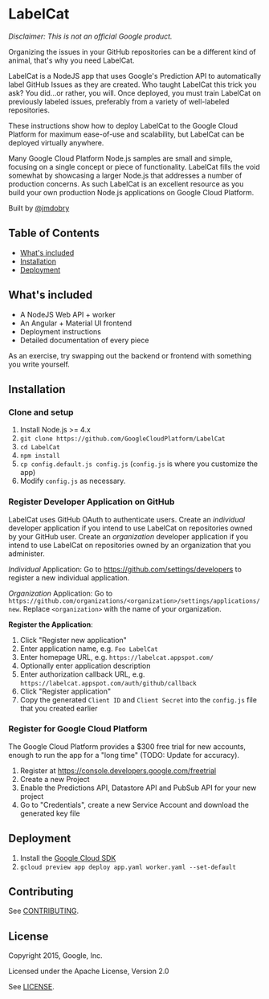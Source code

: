 # LabelCat

_Disclaimer: This is not an official Google product._

Organizing the issues in your GitHub repositories can be a different kind of
animal, that's why you need LabelCat.

LabelCat is a NodeJS app that uses Google's Prediction API to automatically
label GitHub Issues as they are created. Who taught LabelCat this trick you
ask? You did...or rather, you will. Once deployed, you must train LabelCat on
previously labeled issues, preferably from a variety of well-labeled
repositories.

These instructions show how to deploy LabelCat to the Google Cloud Platform for
maximum ease-of-use and scalability, but LabelCat can be deployed virtually
anywhere.

Many Google Cloud Platform Node.js samples are small and simple, focusing on a
single concept or piece of functionality. LabelCat fills the void somewhat by
showcasing a larger Node.js that addresses a number of production concerns. As
such LabelCat is an excellent resource as you build your own production Node.js
applications on Google Cloud Platform.

Built by [@jmdobry][1]

## Table of Contents

- [What's included](#whats-included)
- [Installation](#installation)
- [Deployment](#deployment)

## What's included

- A NodeJS Web API + worker
- An Angular + Material UI frontend
- Deployment instructions
- Detailed documentation of every piece

As an exercise, try swapping out the backend or frontend with something you
write yourself.

## Installation

### Clone and setup

1. Install Node.js >= 4.x
1. `git clone https://github.com/GoogleCloudPlatform/LabelCat`
1. `cd LabelCat`
1. `npm install`
1. `cp config.default.js config.js` (`config.js` is where you customize the app)
1. Modify `config.js` as necessary.

### Register Developer Application on GitHub

LabelCat uses GitHub OAuth to authenticate users. Create an _individual_
developer application if you intend to use LabelCat on repositories owned by
your GitHub user. Create an _organization_ developer application if you intend
to use LabelCat on repositories owned by an organization that you administer.

_Individual_ Application: Go to https://github.com/settings/developers to
register a new individual application.

_Organization_ Application: Go to
`https://github.com/organizations/<organization>/settings/applications/new`.
Replace `<organization>` with the name of your organization.

__Register the Application__:

1. Click "Register new application"
1. Enter application name, e.g. `Foo LabelCat`
1. Enter homepage URL, e.g. `https://labelcat.appspot.com/`
1. Optionally enter application description
1. Enter authorization callback URL, e.g.
`https://labelcat.appspot.com/auth/github/callback`
1. Click "Register application"
1. Copy the generated `Client ID` and `Client Secret` into the `config.js` file
that you created earlier

### Register for Google Cloud Platform

The Google Cloud Platform provides a $300 free trial for new accounts, enough to
run the app for a "long time" (TODO: Update for accuracy). 

1. Register at https://console.developers.google.com/freetrial
1. Create a new Project
1. Enable the Predictions API, Datastore API and PubSub API for your new project
1. Go to "Credentials", create a new Service Account and download the generated
key file

## Deployment

1. Install the [Google Cloud SDK][2]
1. `gcloud preview app deploy app.yaml worker.yaml --set-default`

## Contributing

See [CONTRIBUTING][3].

## License

Copyright 2015, Google, Inc.

Licensed under the Apache License, Version 2.0

See [LICENSE][4].

[1]: https://github.com/jmdobry
[2]: https://cloud.google.com/sdk/
[3]: https://github.com/GoogleCloudPlatform/LabelCat/blob/master/CONTRIBUTING.md
[4]: https://github.com/GoogleCloudPlatform/LabelCat/blob/master/LICENSE
